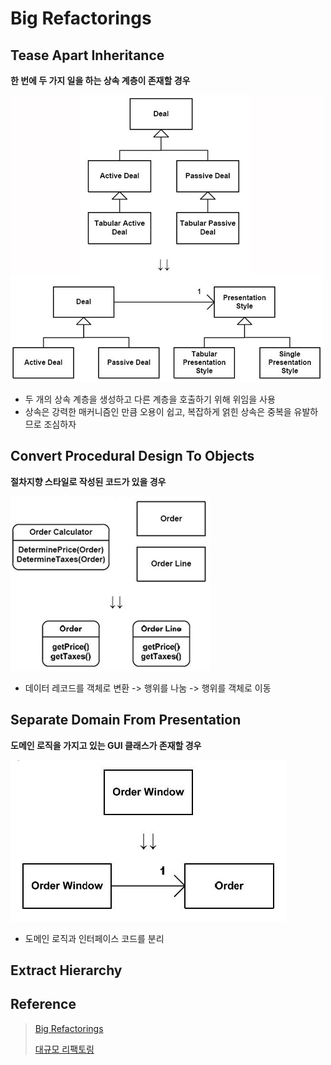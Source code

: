 # Big Refactorings

## Tease Apart Inheritance

**한 번에 두 가지 일을 하는 상속 계층이 존재할 경우**

![Result](https://github.com/jihunparkme/blog/blob/main/img/11-seminar/refactoring/Tease-Apart-Inheritance.jpeg?raw=true 'Result')

- 두 개의 상속 계층을 생성하고 다른 계층을 호출하기 위해 위임을 사용
- 상속은 강력한 매커니즘인 만큼 오용이 쉽고, 복잡하게 얽힌 상속은 중복을 유발하므로 조심하자

## Convert Procedural Design To Objects

**절차지향 스타일로 작성된 코드가 있을 경우**

![Result](https://github.com/jihunparkme/blog/blob/main/img/11-seminar/refactoring/Convert-Procedural-Design-To-Object.jpeg?raw=true 'Result')

- 데이터 레코드를 객체로 변환 -> 행위를 나눔 -> 행위를 객체로 이동

## Separate Domain From Presentation

**도메인 로직을 가지고 있는 GUI 클래스가 존재할 경우**

![Result](https://github.com/jihunparkme/blog/blob/main/img/11-seminar/refactoring/Separate-Domain-Form-Presentation.jpeg?raw=true 'Result')

- 도메인 로직과 인터페이스 코드를 분리

## Extract Hierarchy



## Reference

> [Big Refactorings](https://github.com/jihunparkme/lecture-material/blob/master/seminar/Ch12.Big%20Refactorings)
> 
> [대규모 리팩토링](http://wiki.gurubee.net/pages/viewpage.action?pageId=1507354)